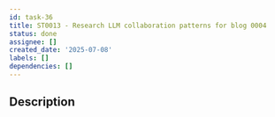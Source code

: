 ```yaml
---
id: task-36
title: ST0013 - Research LLM collaboration patterns for blog 0004
status: done
assignee: []
created_date: '2025-07-08'
labels: []
dependencies: []
---
```


## Description
